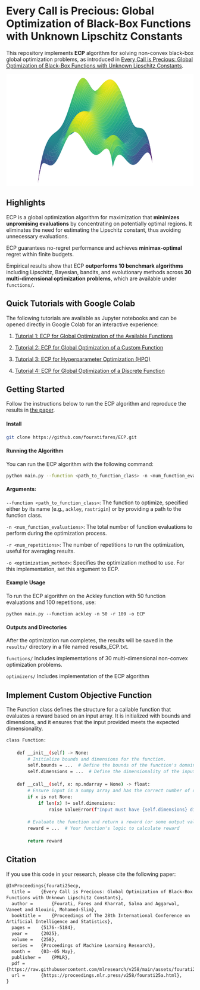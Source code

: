 # Every Call is Precious: Global Optimization of Black-Box Functions with Unknown Lipschitz Constants

This repository implements **ECP** algorithm for solving non-convex black-box global optimization problems, as introduced in [Every Call is Precious: Global Optimization of Black-Box Functions with Unknown Lipschitz Constants](https://arxiv.org/abs/2502.04290v1). 

<img src="figures/surface_plot.png" width="800" height="300"/>

## Highlights

ECP is a global optimization algorithm for maximization that **minimizes unpromising evaluations** by concentrating on potentially optimal regions. It eliminates the need for estimating the Lipschitz constant, thus avoiding unnecessary evaluations. 

ECP guarantees no-regret performance and achieves **minimax-optimal** regret within finite budgets. 

Empirical results show that ECP **outperforms 10 benchmark algorithms** including Lipschitz, Bayesian, bandits, and evolutionary methods across **30 multi-dimensional optimization problems**, which are available under ```functions/```.

## Quick Tutorials with Google Colab

The following tutorials are available as Jupyter notebooks and can be opened directly in Google Colab for an interactive experience:

1. [Tutorial 1: ECP for Global Optimization of the Available Functions](https://colab.research.google.com/github/fouratifares/ECP/blob/main/notebooks/Tutorial_1_ECP_for_Global_Optimization_of_Available_Functions.ipynb)

2. [Tutorial 2: ECP for Global Optimization of a Custom Function](https://colab.research.google.com/github/fouratifares/ECP/blob/main/notebooks/Tutorial_2_ECP_for_Global_Optimization_of_Custom_Function.ipynb)

3. [Tutorial 3: ECP for Hyperparameter Optimization (HPO)](https://colab.research.google.com/github/fouratifares/ECP/blob/main/notebooks/Tutorial_3_ECP_for_Hyperparameter_Optimization.ipynb)

4. [Tutorial 4: ECP for Global Optimization of a Discrete Function](https://colab.research.google.com/github/fouratifares/ECP/blob/main/notebooks/Tutorial_4_ECP_for_Global_Optimization_of_a_Discrete_Function.ipynb)

## Getting Started

Follow the instructions below to run the ECP algorithm and reproduce the results in [the paper](https://arxiv.org/pdf/2502.04290v1).

#### Install

```bash
git clone https://github.com/fouratifares/ECP.git
```

#### Running the Algorithm

You can run the ECP algorithm with the following command:

```bash
python main.py --function <path_to_function_class> -n <num_function_evaluations> -r <num_repetitions> -o ECP
```

#### Arguments:

```--function <path_to_function_class>```: The function to optimize, specified either by its name (e.g., ```ackley```, ```rastrigin```) or by providing a path to the function class.

```-n <num_function_evaluations>```: The total number of function evaluations to perform during the optimization process.

```-r <num_repetitions>```: The number of repetitions to run the optimization, useful for averaging results.

```-o <optimization_method>```: Specifies the optimization method to use. For this implementation, set this argument to ECP.

#### Example Usage

To run the ECP algorithm on the Ackley function with 50 function evaluations and 100 repetitions, use:

```
python main.py --function ackley -n 50 -r 100 -o ECP
```

#### Outputs and Directories

After the optimization run completes, the results will be saved in the ```results/``` directory in a file named results_ECP.txt. 

```functions/```  Includes implementations of 30 multi-dimensional non-convex optimization problems.

```optimizers/``` Includes implementation of the ECP algorithm

## Implement Custom Objective Function

The Function class defines the structure for a callable function that evaluates a reward based on an input array. It is initialized with bounds and dimensions, and it ensures that the input provided meets the expected dimensionality.

```bash
class Function:

    def __init__(self) -> None:
        # Initialize bounds and dimensions for the function.
        self.bounds = ...  # Define the bounds of the function's domain
        self.dimensions = ...  # Define the dimensionality of the input space

    def __call__(self, x: np.ndarray = None) -> float:
        # Ensure input is a numpy array and has the correct number of dimensions
        if x is not None:
            if len(x) != self.dimensions:
                raise ValueError(f"Input must have {self.dimensions} dimensions.")
        
        # Evaluate the function and return a reward (or some output value)
        reward = ...  # Your function's logic to calculate reward

        return reward
```

## Citation
If you use this code in your research, please cite the following paper:

```
@InProceedings{fourati25ecp,
  title = 	 {Every Call is Precious: Global Optimization of Black-Box Functions with Unknown Lipschitz Constants},
  author =       {Fourati, Fares and Kharrat, Salma and Aggarwal, Vaneet and Alouini, Mohamed-Slim},
  booktitle = 	 {Proceedings of The 28th International Conference on Artificial Intelligence and Statistics},
  pages = 	 {5176--5184},
  year = 	 {2025},
  volume = 	 {258},
  series = 	 {Proceedings of Machine Learning Research},
  month = 	 {03--05 May},
  publisher =    {PMLR},
  pdf = 	 {https://raw.githubusercontent.com/mlresearch/v258/main/assets/fourati25a/fourati25a.pdf},
  url = 	 {https://proceedings.mlr.press/v258/fourati25a.html},
}
```

